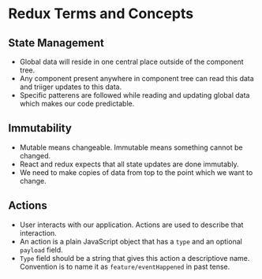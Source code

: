 # Redux Terms and Concepts


## State Management

- Global data will reside in one central place outside of the component tree.
- Any component present anywhere in component tree can read this data and triiger updates to this data.
- Specific patterens are followed while reading and updating global data which makes our code predictable.


## Immutability

- Mutable means changeable. Immutable means something cannot be changed.
- React and redux expects that all state updates are done immutably.
- We need to make copies of data from top to the point which we want to change.



## Actions

- User interacts with our application. Actions are used to describe that interaction.
- An action is a plain JavaScript object that has a `type` and an optional `payload` field.
- `Type` field should be a string that gives this action a descriptiove name. Convention is to name it as `feature/eventHappened` in past tense.
